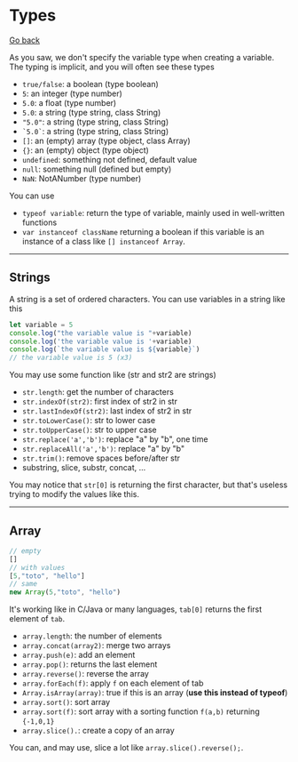 # Types

[Go back](../index.md#basic-syntax)

As you saw, we don't specify the variable type when creating a variable. The typing is implicit, and you will often see these types

* `true/false`: a boolean (type boolean)
* `5`: an integer (type number)
* `5.0`: a float (type number)
* `5.0`: a string (type string, class String)
* `"5.0"`: a string (type string, class String)
* <code>\`5.0\`</code>: a string (type string, class String)
* `[]`: an (empty) array (type object, class Array)
* `{}`: an (empty) object (type object)
* `undefined`: something not defined, default value
* `null`: something null (defined but empty)
* `NaN`: NotANumber (type number)

You can use 

* `typeof variable`: return the type of variable, mainly used in well-written functions
* `var instanceof className` returning a boolean if this variable is an instance of a class
like `[] instanceof Array`.

<hr class="sl">

## Strings

A string is a set of ordered characters. You can use variables in a string like this

```js
let variable = 5
console.log("the variable value is "+variable)
console.log('the variable value is '+variable)
console.log(`the variable value is ${variable}`)
// the variable value is 5 (x3)
```

You may use some function like (str and str2 are strings)

* `str.length`: get the number of characters
* `str.indexOf(str2)`: first index of str2 in str
* `str.lastIndexOf(str2)`: last index of str2 in str
* `str.toLowerCase()`: str to lower case
* `str.toUpperCase()`: str to upper case
* `str.replace('a','b')`: replace "a" by "b", one time
* `str.replaceAll('a','b')`: replace "a" by "b"
* `str.trim()`: remove spaces before/after str
*  substring, slice, substr, concat, ...

You may notice that `str[0]` is returning the first character, but that's useless trying to modify the values like this.

<hr class="sl">

## Array

```js
// empty
[]
// with values
[5,"toto", "hello"]
// same
new Array(5,"toto", "hello")
```

It's working like in C/Java or many languages, `tab[0]` returns the first element of `tab`.

* `array.length`: the number of elements
* `array.concat(array2)`: merge two arrays
* `array.push(e)`: add an element
* `array.pop()`: returns the last element
* `array.reverse()`: reverse the array
* `array.forEach(f)`: apply `f` on each element of tab
* `Array.isArray(array)`: true if this is an array (**use this instead of typeof**)
* `array.sort()`: sort array
* `array.sort(f)`: sort array with a sorting function `f(a,b)` returning `{-1,0,1}`
* `array.slice().`: create a copy of an array

You can, and may use, slice a lot like `array.slice().reverse();`.